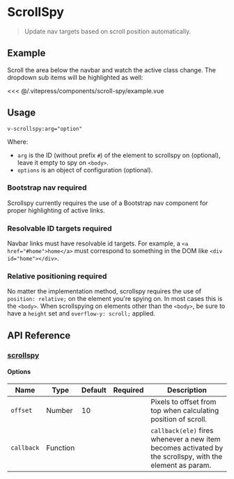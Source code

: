 # ScrollSpy

> Update nav targets based on scroll position automatically.

## Example

Scroll the area below the navbar and watch the active class change. The dropdown sub items will be highlighted as well:

<DemoWrapper><scroll-spy-example/></DemoWrapper>

<<< @/.vitepress/components/scroll-spy/example.vue

## Usage

```
v-scrollspy:arg="option"
```

Where:

* `arg` is the ID (without prefix `#`) of the element to scrollspy on (optional), leave it empty to spy on `<body>`.
* `options` is an object of configuration (optional).

### Bootstrap nav required

Scrollspy currently requires the use of a Bootstrap nav component for proper highlighting of active links.

### Resolvable ID targets required

Navbar links must have resolvable id targets. For example, a `<a href="#home">home</a>` must correspond to something in the DOM like `<div id="home"></div>`.

### Relative positioning required

No matter the implementation method, scrollspy requires the use of `position: relative;` on the element you're spying on. In most cases this is the `<body>`. When scrollspying on elements other than the `<body>`, be sure to have a `height` set and `overflow-y: scroll;` applied.

## API Reference

### [scrollspy](https://github.com/suralabs/vancedvue/blob/1.x/src/directives/scrollspy/scrollspy.js)

#### Options

| Name       | Type     | Default | Required | Description                                                                                              |
|------------|----------|---------|----------|----------------------------------------------------------------------------------------------------------|
| `offset`   | Number   | 10      |          | Pixels to offset from top when calculating position of scroll.                                           |
| `callback` | Function |         |          | `callback(ele)` fires whenever a new item becomes activated by the scrollspy, with the element as param. |
